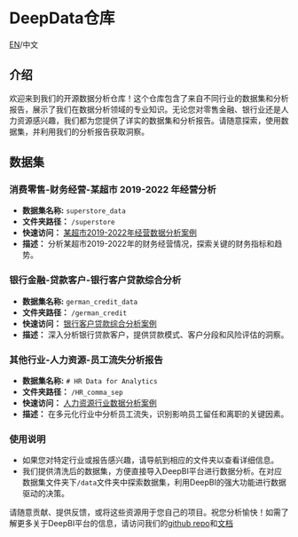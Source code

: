 # DeepData仓库
[EN](README.md)/中文

## 介绍

欢迎来到我们的开源数据分析仓库！这个仓库包含了来自不同行业的数据集和分析报告，展示了我们在数据分析领域的专业知识。无论您对零售金融、银行业还是人力资源感兴趣，我们都为您提供了详实的数据集和分析报告。请随意探索，使用数据集，并利用我们的分析报告获取洞察。

## 数据集
### 消费零售-财务经营-某超市 2019-2022 年经营分析

- **数据集名称:**    `superstore_data`
- **文件夹路径：** `/superstore`
- **快速访问：**     [某超市2019-2022年经营数据分析案例](./superstore/某超市2019-2022年经营数据分析案例.md)
- **描述：**            分析某超市2019-2022年的财务经营情况，探索关键的财务指标和趋势。

### 银行金融-贷款客户-银行客户贷款综合分析

- **数据集名称:**    `german_credit_data`
- **文件夹路径：** `/german_credit`
- **快速访问：**     [银行客户贷款综合分析案例](./german_credit/银行客户贷款综合分析案例.md)
- **描述：**            深入分析银行贷款客户，提供贷款模式、客户分段和风险评估的洞察。

### 其他行业-人力资源-员工流失分析报告

- **数据集名称:**    `# HR Data for Analytics`
- **文件夹路径：** `/HR_comma_sep`
- **快速访问：**     [人力资源行业数据分析案例](./HR_comma_sep/人力资源行业数据分析案例.md)
- **描述：**            在多元化行业中分析员工流失，识别影响员工留任和离职的关键因素。

### 使用说明

- 如果您对特定行业或报告感兴趣，请导航到相应的文件夹以查看详细信息。
- 我们提供清洗后的数据集，方便直接导入DeepBI平台进行数据分析。在对应数据集文件夹下`/data`文件夹中探索数据集，利用DeepBI的强大功能进行数据驱动的决策。

请随意贡献、提供反馈，或将这些资源用于您自己的项目。祝您分析愉快！如需了解更多关于DeepBI平台的信息，请访问我们的[github repo](https://github.com/DeepInsight-AI/DeepBI)和[文档](https://deepthought.feishu.cn/wiki/space/7321549257423863809?ccm_open_type=lark_wiki_spaceLink&open_tab_from=wiki_home)
